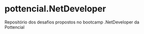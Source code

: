 # pottencial.NetDeveloper
Repositório dos desafios propostos no bootcamp .NetDeveloper da Pottencial
